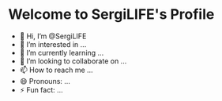 # Welcome to SergiLIFE's Profile

- 👋 Hi, I’m @SergiLIFE
- 👀 I’m interested in ...
- 🌱 I’m currently learning ...
- 💞️ I’m looking to collaborate on ...
- 📫 How to reach me ...
- 😄 Pronouns: ...
- ⚡ Fun fact: ...

<!---
SergiLIFE/SergiLIFE is a ✨ special ✨ repository because its `README.md` (this file) appears on your GitHub profile.
You can click the Preview link to take a look at your changes.
--->
